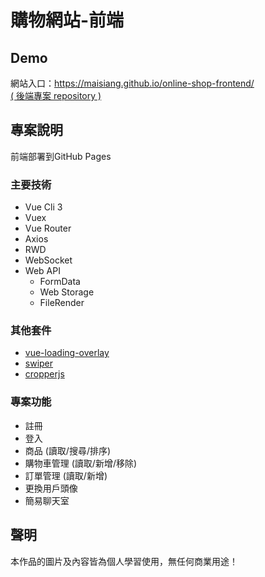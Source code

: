 # 購物網站-前端

## Demo
網站入口：https://maisiang.github.io/online-shop-frontend/  
[( 後端專案 repository )](https://github.com/Maisiang/online-shop-backend)

## 專案說明
前端部署到GitHub Pages
### 主要技術
- Vue Cli 3
- Vuex
- Vue Router
- Axios
- RWD
- WebSocket
- Web API
    - FormData
    - Web Storage
    - FileRender

### 其他套件
- [vue-loading-overlay](https://github.com/ankurk91/vue-loading-overlay)
- [swiper](https://swiperjs.com/vue)
- [cropperjs](https://github.com/fengyuanchen/cropperjs)

### 專案功能
- 註冊
- 登入
- 商品 (讀取/搜尋/排序)
- 購物車管理 (讀取/新增/移除)
- 訂單管理 (讀取/新增)
- 更換用戶頭像
- 簡易聊天室

## 聲明
本作品的圖片及內容皆為個人學習使用，無任何商業用途！

